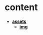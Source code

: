 <!-- generated by markdown-notes-tree -->

# content

<!-- optional markdown-notes-tree directory description starts here -->

<!-- optional markdown-notes-tree directory description ends here -->

- [**assets**](assets)
    - [**img**](assets/img)
